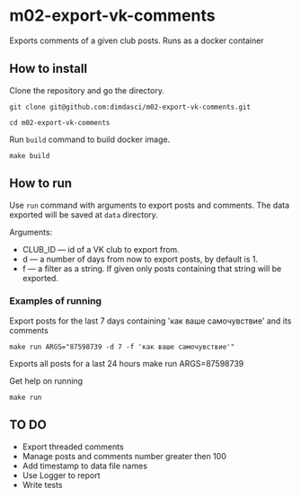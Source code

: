 # m02-export-vk-comments
Exports comments of a given club posts. Runs as a docker container

## How to install

Clone the repository and go the directory.

    git clone git@github.com:dimdasci/m02-export-vk-comments.git

    cd m02-export-vk-comments

Run `build` command to build docker image.

    make build

## How to run

Use `run` command with arguments to export posts and comments. The data exported will be saved at `data` directory.

Arguments:
- CLUB_ID — id of a VK club to export from.
- d — a number of days from now to export posts, by default is 1.
- f — a filter as a string. If given only posts containing that string will be exported.

### Examples of running

Export posts for the last 7 days containing 'как ваше самочувствие' and its comments

    make run ARGS="87598739 -d 7 -f 'как ваше самочувствие'"

Exports all posts for a last 24 hours
    make run ARGS=87598739

Get help on running

    make run


## TO DO

- Export threaded comments
- Manage posts and comments number greater then 100
- Add timestamp to data file names
- Use Logger to report
- Write tests 